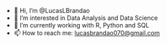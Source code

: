 - 👋 Hi, I’m @LucasLBrandao
- 👀 I’m interested in Data Analysis and Data Science
- 🌱 I’m currently working with R, Python and SQL
- 📫 How to reach me: lucasbrandao070@gmail.com

<!---
LucasLBrandao/LucasLBrandao is a ✨ special ✨ repository because its `README.md` (this file) appears on your GitHub profile.
You can click the Preview link to take a look at your changes.
--->
